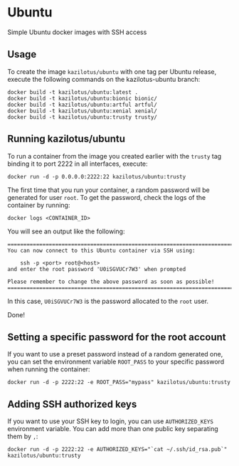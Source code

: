 Ubuntu
============

Simple Ubuntu docker images with SSH access


Usage
-----

To create the image `kazilotus/ubuntu` with one tag per Ubuntu release,
execute the following commands on the kazilotus-ubuntu branch:

	docker build -t kazilotus/ubuntu:latest .
	docker build -t kazilotus/ubuntu:bionic bionic/
	docker build -t kazilotus/ubuntu:artful artful/
	docker build -t kazilotus/ubuntu:xenial xenial/
	docker build -t kazilotus/ubuntu:trusty trusty/


Running kazilotus/ubuntu
--------------------

To run a container from the image you created earlier with the `trusty` tag
binding it to port 2222 in all interfaces, execute:

	docker run -d -p 0.0.0.0:2222:22 kazilotus/ubuntu:trusty

The first time that you run your container, a random password will be generated
for user `root`. To get the password, check the logs of the container by running:

	docker logs <CONTAINER_ID>

You will see an output like the following:

	========================================================================
	You can now connect to this Ubuntu container via SSH using:

	    ssh -p <port> root@<host>
	and enter the root password 'U0iSGVUCr7W3' when prompted

	Please remember to change the above password as soon as possible!
	========================================================================

In this case, `U0iSGVUCr7W3` is the password allocated to the `root` user.

Done!


Setting a specific password for the root account
------------------------------------------------

If you want to use a preset password instead of a random generated one, you can
set the environment variable `ROOT_PASS` to your specific password when running the container:

	docker run -d -p 2222:22 -e ROOT_PASS="mypass" kazilotus/ubuntu:trusty


Adding SSH authorized keys
--------------------------

If you want to use your SSH key to login, you can use `AUTHORIZED_KEYS` environment variable. You can add more than one public key separating them by `,`:

    docker run -d -p 2222:22 -e AUTHORIZED_KEYS="`cat ~/.ssh/id_rsa.pub`" kazilotus/ubuntu:trusty
